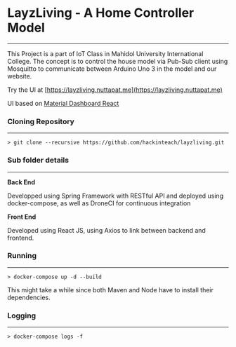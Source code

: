 # LayzLiving - A Home Controller Model
----
This Project is a part of IoT Class in Mahidol University International College. The concept is to control the house model via Pub-Sub client using Mosquitto to communicate between Arduino Uno 3 in the model and our website. 

Try the UI at [https://layzliving.nuttapat.me](https://layzliving.nuttapat.me)

UI based on [Material Dashboard React](https://www.creative-tim.com/product/material-dashboard-react)

### Cloning Repository
------
```
> git clone --recursive https://github.com/hackinteach/layzliving.git
```

### Sub folder details
-----


**Back End**

Developped using Spring Framework with RESTful API and deployed using docker-compose, as well as DroneCI for continuous integration

**Front End**

Developed using React JS, using Axios to link between backend and frontend.


### Running
----
```
> docker-compose up -d --build
```

This might take a while since both Maven and Node have to install their dependencies.

### Logging
----
```
> docker-compose logs -f
```